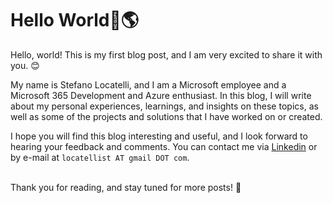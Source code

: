 # Hello World👋🌎
Hello, world! This is my first blog post, and I am very excited to share it with you. 😊

My name is Stefano Locatelli, and I am a Microsoft employee and a Microsoft 365 Development and Azure enthusiast. In this blog, I will write about my personal experiences, learnings, and insights on these topics, as well as some of the projects and solutions that I have worked on or created.

I hope you will find this blog interesting and useful, and I look forward to hearing your feedback and comments. You can contact me via [Linkedin](https://www.linkedin.com/in/locatellistefano) or by e-mail at `locatellist AT gmail DOT com`. 

<br>
Thank you for reading, and stay tuned for more posts! 👋
